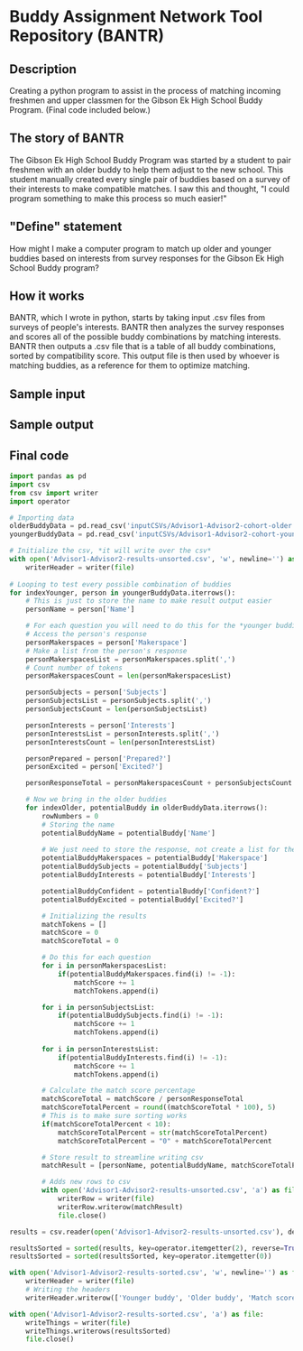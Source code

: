 # Buddy Assignment Network Tool Repository (BANTR)
## Description
Creating a python program to assist in the process of matching incoming freshmen and upper classmen for the Gibson Ek High School Buddy Program. (Final code included below.)

## The story of BANTR
The Gibson Ek High School Buddy Program was started by a student to pair freshmen with an older buddy to help them adjust to the new school. This student manually created every single pair of buddies based on a survey of their interests to make compatible matches. I saw this and thought, "I could program something to make this process so much easier!" 

## "Define" statement
How might I make a computer program to match up older and younger buddies based on interests from survey responses for the Gibson Ek High School Buddy program?

## How it works
BANTR, which I wrote in python, starts by taking input .csv files from surveys of people's interests. 
BANTR then analyzes the survey responses and scores all of the possible buddy combinations by matching interests.
BANTR then outputs a .csv file that is a table of all buddy combinations, sorted by compatibility score.
This output file is then used by whoever is matching buddies, as a reference for them to optimize matching.

## Sample input

## Sample output

## Final code

```python
import pandas as pd
import csv
from csv import writer
import operator

# Importing data
olderBuddyData = pd.read_csv('inputCSVs/Advisor1-Advisor2-cohort-older.csv')
youngerBuddyData = pd.read_csv('inputCSVs/Advisor1-Advisor2-cohort-younger.csv')

# Initialize the csv, *it will write over the csv*
with open('Advisor1-Advisor2-results-unsorted.csv', 'w', newline='') as file:
    writerHeader = writer(file)
    
# Looping to test every possible combination of buddies
for indexYounger, person in youngerBuddyData.iterrows():
    # This is just to store the name to make result output easier
    personName = person['Name']

    # For each question you will need to do this for the *younger buddies*:
    # Access the person's response
    personMakerspaces = person['Makerspace']
    # Make a list from the person's response
    personMakerspacesList = personMakerspaces.split(',')
    # Count number of tokens
    personMakerspacesCount = len(personMakerspacesList)

    personSubjects = person['Subjects']
    personSubjectsList = personSubjects.split(',')
    personSubjectsCount = len(personSubjectsList)

    personInterests = person['Interests']
    personInterestsList = personInterests.split(',')
    personInterestsCount = len(personInterestsList)

    personPrepared = person['Prepared?']
    personExcited = person['Excited?']

    personResponseTotal = personMakerspacesCount + personSubjectsCount + personInterestsCount

    # Now we bring in the older buddies
    for indexOlder, potentialBuddy in olderBuddyData.iterrows():
        rowNumbers = 0
        # Storing the name
        potentialBuddyName = potentialBuddy['Name']
    
        # We just need to store the response, not create a list for the older buddies
        potentialBuddyMakerspaces = potentialBuddy['Makerspace']
        potentialBuddySubjects = potentialBuddy['Subjects']
        potentialBuddyInterests = potentialBuddy['Interests']

        potentialBuddyConfident = potentialBuddy['Confident?']
        potentialBuddyExcited = potentialBuddy['Excited?']

        # Initializing the results
        matchTokens = []
        matchScore = 0
        matchScoreTotal = 0

        # Do this for each question
        for i in personMakerspacesList:
            if(potentialBuddyMakerspaces.find(i) != -1):
                matchScore += 1
                matchTokens.append(i)

        for i in personSubjectsList:
            if(potentialBuddySubjects.find(i) != -1):
                matchScore += 1
                matchTokens.append(i)
               
        for i in personInterestsList:
            if(potentialBuddyInterests.find(i) != -1):
                matchScore += 1
                matchTokens.append(i)

        # Calculate the match score percentage
        matchScoreTotal = matchScore / personResponseTotal
        matchScoreTotalPercent = round((matchScoreTotal * 100), 5)
        # This is to make sure sorting works
        if(matchScoreTotalPercent < 10):
            matchScoreTotalPercent = str(matchScoreTotalPercent)
            matchScoreTotalPercent = "0" + matchScoreTotalPercent

        # Store result to streamline writing csv
        matchResult = [personName, potentialBuddyName, matchScoreTotalPercent, matchTokens, personPrepared, potentialBuddyConfident, personExcited, potentialBuddyExcited]

        # Adds new rows to csv
        with open('Advisor1-Advisor2-results-unsorted.csv', 'a') as file:
            writerRow = writer(file)
            writerRow.writerow(matchResult)
            file.close()

results = csv.reader(open('Advisor1-Advisor2-results-unsorted.csv'), delimiter=',')

resultsSorted = sorted(results, key=operator.itemgetter(2), reverse=True)
resultsSorted = sorted(resultsSorted, key=operator.itemgetter(0))

with open('Advisor1-Advisor2-results-sorted.csv', 'w', newline='') as file:
    writerHeader = writer(file)
    # Writing the headers
    writerHeader.writerow(['Younger buddy', 'Older buddy', 'Match score', 'Match phrases', 'Younger buddy prepared?', 'Older buddy confident?', 'Younger buddy excited?', 'Older buddy excited?'])

with open('Advisor1-Advisor2-results-sorted.csv', 'a') as file:
    writeThings = writer(file)
    writeThings.writerows(resultsSorted)
    file.close()
```
